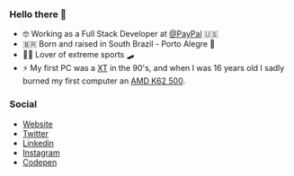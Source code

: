 ### Hello there 👋

- 🤓 Working as a Full Stack Developer at [@PayPal](https://paypal.com) 🇺🇸
- 🇧🇷 Born and raised in South Brazil - Porto Alegre 📍
- 🏄‍♂️ Lover of extreme sports 🛹
- ⚡️ My first PC was a [XT](https://en.wikipedia.org/wiki/IBM_Personal_Computer_XT) in the 90's, and when I was 16 years old I sadly burned my first computer an [AMD K62 500](https://en.wikipedia.org/wiki/AMD_K6-2).

### Social

- [Website](https://felipekm.me)
- [Twitter](https://twitter.com/felipekm)
- [Linkedin](https://linkedin.com/in/felipekm)
- [Instagram](https://instagram.com/fkautzmann)
- [Codepen](https://codepen.io/felipekm)

